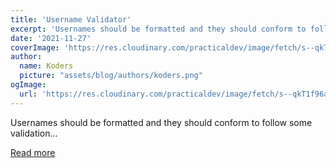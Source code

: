 ```yaml
---
title: 'Username Validator'
excerpt: 'Usernames should be formatted and they should conform to follow some validation...'
date: '2021-11-27'
coverImage: 'https://res.cloudinary.com/practicaldev/image/fetch/s--qkT1f96a--/c_imagga_scale,f_auto,fl_progressive,h_420,q_auto,w_1000/https://dev-to-uploads.s3.amazonaws.com/uploads/articles/aey05egqhildtk54j0ie.png'
author:
  name: Koders
  picture: "assets/blog/authors/koders.png"
ogImage:
  url: 'https://res.cloudinary.com/practicaldev/image/fetch/s--qkT1f96a--/c_imagga_scale,f_auto,fl_progressive,h_420,q_auto,w_1000/https://dev-to-uploads.s3.amazonaws.com/uploads/articles/aey05egqhildtk54j0ie.png'
---
```


Usernames should be formatted and they should conform to follow some validation...

[Read more](https://dev.to/lizardkinglk/username-validator-1n8g)
